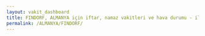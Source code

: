 ```yaml
---
layout: vakit_dashboard
title: FINDORF, ALMANYA için iftar, namaz vakitleri ve hava durumu - ilçe/eyalet seç
permalink: /ALMANYA/FINDORF/
---
```


<script type="text/javascript">
  var GLOBAL_COUNTRY = 'ALMANYA';
  var GLOBAL_CITY = 'FINDORF';
  var GLOBAL_STATE = '';
  var lat = 72;
  var lon = 21;
</script>
